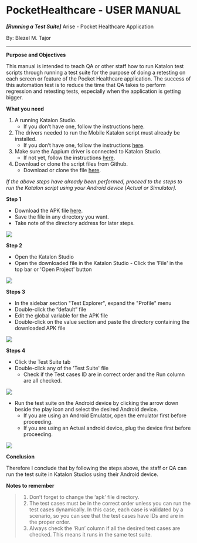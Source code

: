 

# PocketHealthcare -  USER MANUAL
***[Running a Test Suite]***
Arise - Pocket Healthcare Application

By: Blezel M. Tajor

***

**Purpose and Objectives**

This manual is intended to teach QA or other staff how to run Katalon test scripts through running a test suite for the purpose of doing a retesting on each screen or feature of the Pocket Healthcare application. The success of this automation test is to reduce the time that QA takes to perform regression and retesting tests, especially when the application is getting bigger.

**What you need**
1.  A running Katalon Studio.
	-  If you don’t have one, follow the instructions [here](https://docs.google.com/document/d/1uwmcY4wiUZ_7Ps3pfDd3K9vXUuAD3ZksJfLkAzOWHAg/edit?usp=sharing).
2.  The drivers needed to run the Mobile Katalon script must already be installed.
	- If you don’t have one, follow the instructions [here](https://docs.google.com/document/d/13kzKROCXNJRN_A2fccXcGbW8Uo6XfkN28ZAeBln_eY8/edit?usp=sharing).
4.  Make sure the Appium driver is connected to Katalon Studio.
	- If not yet, follow the instructions [here](https://docs.google.com/document/d/1JxV3l82AB0vQG1tInJn1IA0bkc5g1n-Q8U_s7e81JuM/edit?usp=sharing).
6.  Download or clone the script files from Github.
	- Download or clone the file [here](https://github.com/blessx/Pockethealthcare_Testing).

*If the above steps have already been performed, proceed to the steps to run the Katalon script using your Android device [Actual or Simulator].*

**Step 1**
-   Download the APK file [here](https://drive.google.com/drive/folders/1Z1MxlP4vH6UAnAnL5mZgYQPUEqoWWzME?usp=sharing).
-   Save the file in any directory you want.
-   Take note of the directory address for later steps.

![](https://gyazo.com/d7cc6b75851e569bb2b58f1846be5a04.gif)


**Step 2**
-   Open the Katalon Studio
-   Open the downloaded file in the Katalon Studio
		- Click the 'File' in the top bar or 'Open Project' button
		
![](https://i.gyazo.com/2d35117f71260748e2f4359c0bffe75f.gif)

**Steps 3**
-   In the sidebar section "Test Explorer", expand the "Profile" menu
-   Double-click the “default” file
-   Edit the global variable for the APK file
-   Double-click on the value section and paste the directory containing the downloaded APK file

![](https://i.gyazo.com/ab343030eede1b5471302c8b4129ad78.gif)

**Steps 4**
-   Click the Test Suite tab
-   Double-click any of the 'Test Suite' file 
	-	Check if the Test cases ID are in correct order and the Run column are all checked.

![](https://i.gyazo.com/859f618714909d60b68d7bfb4af0a428.gif)

-   Run the test suite on the Android device by clicking the arrow down beside the play icon and select the desired Android device.
	-	If you are using an Android Emulator, open the emulator first before proceeding.
	-	If you are using an Actual android device, plug the device first before proceeding.

![](https://i.gyazo.com/47728c5983b553b62701e4ecf94818ce.gif)

**Conclusion**

Therefore I conclude that by following the steps above, the staff or QA can run the test suite in Katalon Studios using their Android device.

  
 **Notes to remember**
> 1.  Don’t forget to change the ‘apk’ file directory.
> 2.  The test cases must be in the correct order unless you can run the test cases dynamically. In this case, each case is validated by a
> scenario, so you can see that the test cases have IDs and are in the
> proper order.
> 3.  Always check the ‘Run’ column if all the desired test cases are checked. This means it runs in the same test suite.
